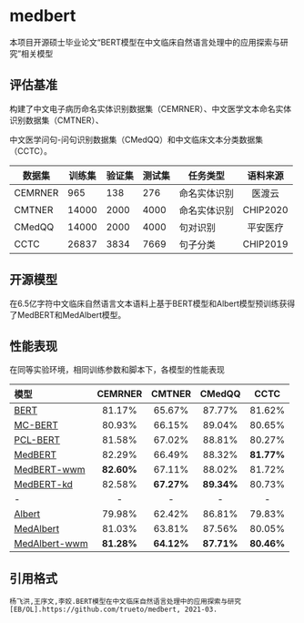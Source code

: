 # medbert
本项目开源硕士毕业论文“BERT模型在中文临床自然语言处理中的应用探索与研究”相关模型

## 评估基准
构建了中文电子病历命名实体识别数据集（CEMRNER）、中文医学文本命名实体识别数据集（CMTNER）、

中文医学问句-问句识别数据集（CMedQQ）和中文临床文本分类数据集（CCTC）。

|  **数据集**   | **训练集**	| **验证集**	| **测试集**	| **任务类型**	| **语料来源**  |
|  ----    | ----   | ----  |----  |----  |:----:|
| CEMRNER	| 965	| 138	| 276	| 命名实体识别 | 医渡云 |
| CMTNER	| 14000	| 2000	| 4000	| 命名实体识别 |	CHIP2020 |
| CMedQQ	| 14000	| 2000	| 4000	| 句对识别 |	平安医疗 |
| CCTC	| 26837	| 3834 |	7669	| 句子分类 |	CHIP2019 |

## 开源模型
在6.5亿字符中文临床自然语言文本语料上基于BERT模型和Albert模型预训练获得了MedBERT和MedAlbert模型。

## 性能表现
在同等实验环境，相同训练参数和脚本下，各模型的性能表现

|  **模型**   | **CEMRNER**	| **CMTNER**	| **CMedQQ**	| **CCTC**	|
|  :----    | :----:   | :----:  |  :----:  |   :----:  |
|   [BERT](https://huggingface.co/bert-base-chinese)    |   81.17%  |   65.67%  |   87.77%  |   81.62%  |
| [MC-BERT](https://github.com/alibaba-research/ChineseBLUE)   |   80.93%  |   66.15%  |   89.04%  |   80.65%  |
| [PCL-BERT](https://code.ihub.org.cn/projects/1775)  |   81.58%  |   67.02%  |   88.81%  |   80.27%  |
| [MedBERT](https://huggingface.co/trueto/medbert-base-chinese)   |   82.29%  |   66.49%  |   88.32%  |   **81.77%**  |
|[MedBERT-wwm](https://huggingface.co/trueto/medbert-base-wwm-chinese)|   **82.60%**  |   67.11%  |   88.02%  |   81.72%  |
|[MedBERT-kd](https://huggingface.co/trueto/medbert-kd-chinese) |   82.58%  |   **67.27%**  |   **89.34%**  |   80.73%  |
|- |   -  |   -  |  -  |   -  |
|   [Albert](https://huggingface.co/voidful/albert_chinese_base)  |   79.98%  |   62.42%  |   86.81%  |   79.83%  |
| [MedAlbert](https://huggingface.co/trueto/medalbert-base-chinese) |   81.03%  |   63.81%  |   87.56%  |   80.05%  |
|[MedAlbert-wwm](https://huggingface.co/trueto/medalbert-base-wwm-chinese)|   **81.28%**  |   **64.12%**  |   **87.71%**  |   **80.46%**  |

## 引用格式
```
杨飞洪,王序文,李姣.BERT模型在中文临床自然语言处理中的应用探索与研究[EB/OL].https://github.com/trueto/medbert, 2021-03.
```